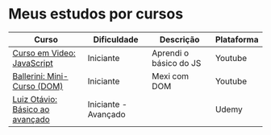 # Meus estudos por cursos


| Curso                                                                                    | Dificuldade           | Descrição             | Plataforma |
| ---------------------------------------------------------------------------------------- | --------------------- | ----------------------- | ---------- |
| [Curso em Video: JavaScript](/course/cursoemvideo-javascript)                   | Iniciante             | Aprendi o básico do JS | Youtube    |
| [Ballerini: Mini-Curso (DOM)](/course/ballerini-javascript-mini-curso) | Iniciante             | Mexi com DOM            | Youtube    |
| [Luiz Otávio: Básico ao avançado](/course/luiz-otávio-javascript-basico-ao-avançado)    | Iniciante - Avançado |                         | Udemy      |
